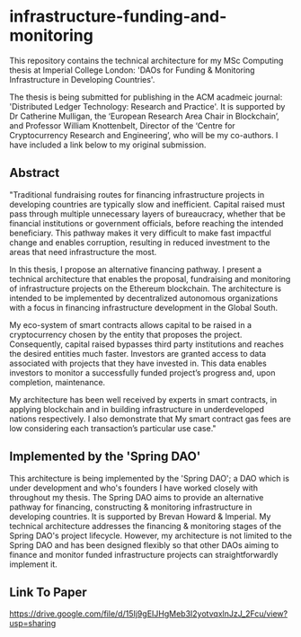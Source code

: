 # infrastructure-funding-and-monitoring

This repository contains the technical architecture for my MSc Computing thesis at Imperial College London: 'DAOs for Funding & Monitoring Infrastructure in Developing Countries'.

The thesis is being submitted for publishing in the ACM acadmeic journal: 'Distributed Ledger Technology: Research and Practice'. It is supported by Dr Catherine Mulligan, the ‘European Research Area Chair in Blockchain’, and Professor William Knottenbelt, Director of the ‘Centre for Cryptocurrency Research and Engineering’, who will be my co-authors. I have included a link below to my original submission.

## Abstract

"Traditional fundraising routes for financing infrastructure projects in developing countries are typically slow and inefficient. Capital raised must pass through multiple unnecessary layers of bureaucracy, whether that be financial institutions or government officials, before reaching the intended beneficiary. This pathway makes it very difficult to make fast impactful change and enables corruption, resulting in reduced investment to the areas that need infrastructure the most.

In this thesis, I propose an alternative financing pathway. I present a technical architecture that enables the proposal, fundraising and monitoring of infrastructure projects on the Ethereum blockchain. The architecture is intended to be implemented by decentralized autonomous organizations with a focus in financing infrastructure development in the Global South.

My eco-system of smart contracts allows capital to be raised in a cryptocurrency chosen by the entity that proposes the project. Consequently, capital raised bypasses third party institutions and reaches the desired entities much faster. Investors are granted access to data associated with projects that they have invested in. This data enables investors to monitor a successfully funded project’s progress and, upon completion, maintenance.

My architecture has been well received by experts in smart contracts, in applying blockchain and in building infrastructure in underdeveloped nations respectively. I also demonstrate that My smart contract gas fees are low considering each transaction’s particular use case."

## Implemented by the 'Spring DAO'

This architecture is being implemented by the 'Spring DAO'; a DAO which is under development and who's founders I have worked closely with throughout my thesis. The Spring DAO aims to provide an alternative pathway for financing, constructing & monitoring infrastructure in developing countries. It is supported by Brevan Howard & Imperial. My technical architecture addresses the financing & monitoring stages of the Spring DAO's project lifecycle. However, my architecture is not limited to the Spring DAO and has been designed flexibly so that other DAOs aiming to finance and monitor funded infrastructure projects can straightforwardly implement it.

## Link To Paper

https://drive.google.com/file/d/15Ij9gEIJHgMeb3I2yotvqxlnJzJ_2Fcu/view?usp=sharing
